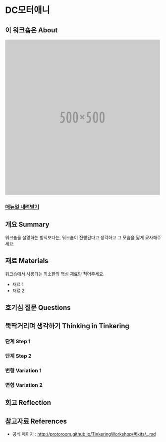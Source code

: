 # DC모터애니

## 이 워크숍은 About
![Sketch Image](images/blank.png)

### [매뉴얼 내려받기](pdf/5_motor_ani.pdf) 

## 개요 Summary
워크숍을 설명하는 방식보다는, 워크숍이 진행된다고 생각하고 그 모습을 짧게 묘사해주세요.


## 재료 Materials
워크숍에서 사용되는 최소한의 핵심 재료만 적어주세요.
* 재료 1
* 재료 2


## 호기심 질문 Questions


## 뚝딱거리며 생각하기 Thinking in Tinkering

### 단계 Step 1

### 단계 Step 2

### 변형 Variation 1

### 변형 Variation 2


## 회고 Reflection


## 참고자료 References
 * 공식 페이지 : http://protoroom.github.io/TinkeringWorkshop/#!kits/_.md

